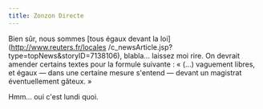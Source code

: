 ```yaml
---
title: Zonzon Directe
---
```


Bien sûr, nous sommes [tous égaux devant la loi](http://www.reuters.fr/locales
/c_newsArticle.jsp?type=topNews&storyID=7138106), blabla... laissez moi rire.
On devrait amender certains textes pour la formule suivante : « (...)
vaguement libres, et égaux — dans une certaine mesure s'entend — devant un
magistrat éventuellement gâteux. »

Hmm... oui c'est lundi quoi.

